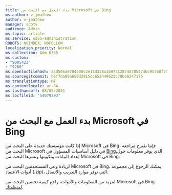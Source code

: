 ```yaml
---
title: بدء العمل مع البحث من Microsoft في Bing
ms.author: v-jmathew
author: v-jmathew
manager: scotv
audience: Admin
ms.topic: article
ms.service: o365-administration
ROBOTS: NOINDEX, NOFOLLOW
localization_priority: Normal
ms.collection: Adm_O365
ms.custom:
- "9005423"
- "9260"
ms.openlocfilehash: a5d506a0784200c2e11d338a3b973128748785474bc957b8f75f67a72324503b
ms.sourcegitcommit: b5f7da89a650d2915dc652449623c78be6247175
ms.translationtype: MT
ms.contentlocale: ar-SA
ms.lasthandoff: 08/05/2021
ms.locfileid: "54079293"
---
```

# <a name="get-started-with-microsoft-search-in-bing"></a>بدء العمل مع البحث من Microsoft في Bing

إذا كانت مؤسستك جديدة على البحث من Microsoft في Bing، فإننا نقترح مراجعة البحث من Microsoft في دليل أساسيات المسؤول في [Bing،](https://go.microsoft.com/fwlink/p/?linkid=2127979)الذي يوفر معلومات حول إعداد البيانات وتكوينها ونشرها البحث من Microsoft في Bing.

لزيادة وعي المستخدمين البحث من Microsoft في Bing، يمكنك الرجوع إلى [](https://go.microsoft.com/fwlink/p/?LinkID=2114710) مجموعة أدوات الاعتماد (.zip)، التي توفر موارد التدريب والاتصال.

لمزيد من المعلومات والأدوات، راجع كيفية تحسين البحث من Microsoft في Bing [لمنظمتك](https://go.microsoft.com/fwlink/?linkid=2152022).
